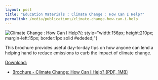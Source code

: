 ```yaml
---
layout: post
title: "Education Materials : Climate Change : How Can I Help?"
permalink: /media/publications/climate-change-how-can-i-help
---
```


![Climate Change : How Can I Help?](/images/climate-change-how-can-i-help.jpg "Climate Change : How Can I Help?"){: style="width:156px; height:210px; margin-left:15px; border:1px solid #ededed;"}

This brochure provides useful day-to-day tips on how anyone can lend a helping hand to reduce emissions to curb the impact of climate change.

<u>Download:</u>

* [<a href="/files/docs/default-source/publications/climate-change-how-can-i-help.pdf" target="_blank">Brochure - Climate Change: How Can I Help? (PDF, 1MB)</a>](/files/docs/default-source/publications/climate-change-how-can-i-help.pdf)